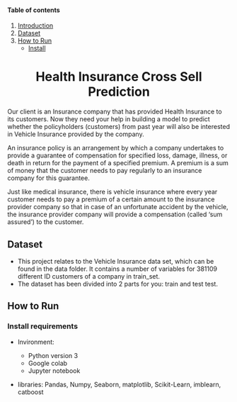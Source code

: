 #### Table of contents
1. [Introduction](#introduction)
2. [Dataset](#dataset)
3. [How to Run](#quickstart)
   - [Install](#install)
 

<p align="center">
  <h1 align="center", id="introduction"> Health Insurance Cross Sell Prediction </h1></p>
  
Our client is an Insurance company that has provided Health Insurance to its customers. Now they need your help in building a model to predict whether the policyholders (customers) from past year will also be interested in Vehicle Insurance provided by the company.

An insurance policy is an arrangement by which a company undertakes to provide a guarantee of compensation for specified loss, damage, illness, or death in return for the payment of a specified premium. A premium is a sum of money that the customer needs to pay regularly to an insurance company for this guarantee.

Just like medical insurance, there is vehicle insurance where every year customer needs to pay a premium of a certain amount to the insurance provider company so that in case of an unfortunate accident by the vehicle, the insurance provider company will provide a compensation (called ‘sum assured’) to the customer.

## Dataset<a name="dataset"></a>
* This project relates to the Vehicle Insurance data set, which can be found in the data folder. It contains a number of variables for 381109 different ID customers of a company in train_set. 
* The dataset has been divided into 2 parts for you: train and test test.

## How to Run<a name="run"></a>
### Install requirements <a name="install"></a>
- Invironment: 
   + Python version 3
   + Google colab
   + Jupyter notebook

- libraries: Pandas, Numpy, Seaborn, matplotlib, Scikit-Learn, imblearn, catboost
